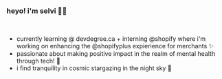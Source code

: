 ### heyo! i'm selvi 👩‍💻

<br>

-  currently learning @ devdegree.ca + interning @shopify where i'm working on enhancing the @shopifyplus expierience for merchants ✨
- passionate about making positive impact in the realm of mental health through tech! 🧠
- i find tranquility in cosmic stargazing in the night sky 🌃
